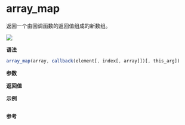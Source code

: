 # array_map

返回一个由回调函数的返回值组成的新数组。

![](https://img.shields.io/badge/-Array-blue)

**语法**

```js
array_map(array, callback(element[, index[, array]])[, this_arg])
```

**参数**

**返回值**

**示例**

```js

```

**参考**
